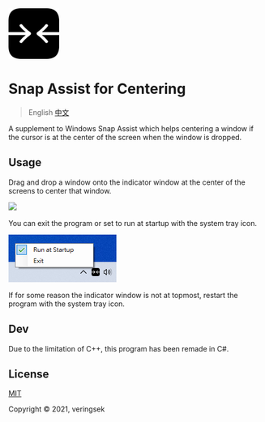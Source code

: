 <img src="imgs/icon-100x100.png" />

# Snap Assist for Centering

> English [中文](READEME-zh.md)

A supplement to Windows Snap Assist which helps centering a window if the cursor is at the center of the screen when the window is dropped. 

## Usage

Drag and drop a window onto the indicator window at the center of the screens to center that window.

<img src="imgs/screenshot-drag.gif" />

You can exit the program or set to run at startup with the system tray icon.

<img src="imgs/screenshot-system-tray.png" />

If for some reason the indicator window is not at topmost, restart the program with the system tray icon.

## Dev

Due to the limitation of C++, this program has been remade in C#.

## License

[MIT](http://opensource.org/licenses/MIT)

Copyright © 2021, veringsek